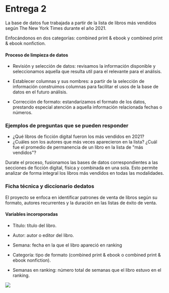 # Entrega 2
La base de datos fue trabajada a partir de la lista de libros más vendidos según The New York Times durante el año 2021.

Enfocándonos en dos categorías: combined print & ebook y combined print & ebook nonfiction.


#### Proceso de limpieza de datos
- Revisión y selección de datos: revisamos la información disponible y seleccionamos aquella que resulta util para el relevante para el análisis. 

- Establecer columnas y sus nombres: a partir de la selección de información construimos columnas para facilitar el usos de la base de datos en el futuro análisis.

- Corrección de formato: estandarizamos el formato de los datos, prestando especial atención a aquella información relacionada fechas o números. 


### Ejemplos de preguntas que se pueden responder
- ¿Qué libros de ficción digital fueron los más vendidos en 2021?
- ¿Cuáles son los autores que más veces aparecieron en la lista?
¿Cuál fue el promedio de permanencia de un libro en la lista de "más vendidos"?

Durate el proceso, fusionamos las bases de datos correspondientes a las secciones de ficción digital, física y combinada en una sola. Esto permite analizar de forma integral los libros más vendidos en todas las modalidades. 

### Ficha técnica y diccionario dedatos   
El proyecto se enfoca en identificar patrones de venta de libros según su formato, autores recurrentes y la duración en las listas de éxito de venta. 

#### Variables incoroporadas
- Título: título del libro.

- Autor: autor o editor del libro.

- Semana: fecha en la que el libro apareció en ranking
- Categoría: tipo de formato (combined print & ebook o combined print & ebook nonfiction).

- Semanas en ranking: número total de semanas que el libro estuvo en el ranking.

![](image.png)